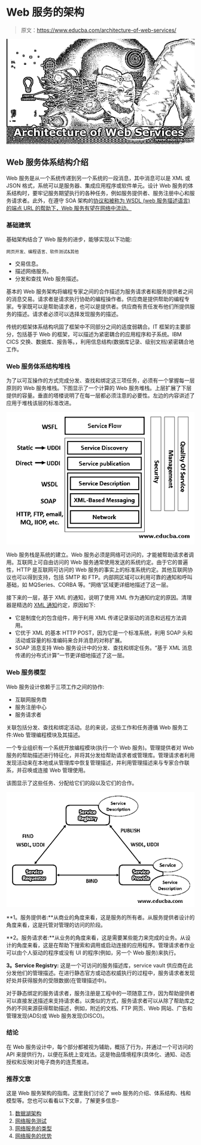 # Web 服务的架构

> 原文：<https://www.educba.com/architecture-of-web-services/>

![Java-Instant](img/d270f91f81f49a3485bf7c522d795c09.png)



## Web 服务体系结构介绍

Web 服务是从一个系统传递到另一个系统的一段消息，其中消息可以是 XML 或 JSON 格式，系统可以是服务器、集成应用程序或软件单元。设计 Web 服务的体系结构时，要牢记服务期望执行的各种任务，例如服务提供者、服务注册中心和服务请求者。此外，在遵守 SOA 架构的[协议和被称为 WSDL (web 服务描述语言)的端点 URL 的帮助下，Web 服务有望在网络中流动。](https://www.educba.com/soa-architecture/)

### 基础建筑

基础架构结合了 Web 服务的进步，能够实现以下功能:

<small>网页开发、编程语言、软件测试&其他</small>

*   交易信息。
*   描述网络服务。
*   分发和查找 Web 服务描述。

基本的 Web 服务架构将编程专家之间的合作描述为服务请求者和服务提供者之间的消息交易。请求者是请求执行协助的编程操作者。供应商是提供帮助的编程专家。专家既可以是帮助请求者，也可以是提供者。供应商有责任发布他们所提供服务的描述。请求者必须可以选择发现服务的描述。

传统的框架体系结构巩固了框架中不同部分之间的适度弱耦合。IT 框架的主要部分，包括基于 Web 的框架，可以描述为紧密耦合的应用程序和子系统。IBM CICS 交换、数据库、报告等。，利用信息结构(数据库记录、级别文档)紧密耦合地工作。

### Web 服务体系结构堆栈

为了以可互操作的方式完成分发、查找和绑定这三项任务，必须有一个掌握每一层原则的 Web 服务堆栈。下图显示了一个计算的 Web 服务堆栈。上层扩展了下层提供的容量。垂直的塔楼说明了在每一层都必须注意的必要性。左边的内容讲述了应用于堆栈该层的标准改进。

![Architecture of Web Services](img/2ec1759b03976bdb48130070d4e0b5fa.png)



Web 服务栈是系统的建立。Web 服务必须是网络可访问的，才能被帮助请求者调用。互联网上可自由访问的 Web 服务通常使用发送的系统约定。由于它的普遍性，HTTP 是互联网可访问的 Web 服务的事实上的标准系统约定。其他互联网协议也可以得到支持，包括 SMTP 和 FTP。内部网区域可以利用可靠的通知和呼叫基础，如 MQSeries、CORBA 等。“网络”区域更详细地描述了这一层。

接下来的一层，基于 XML 的通知，说明了使用 XML 作为通知约定的原因。清理器是精选的 [XML 通知](https://www.educba.com/what-is-xml/)约定，原因如下:

*   它是制度化的包含组件，用于利用 XML 传递记录驱动的消息和远程方法调用。
*   它优于 XML 的基本 HTTP POST，因为它是一个标准系统，利用 SOAP 头和活动或容量的标准编码来合并消息的对称扩展。
*   SOAP 消息支持 Web 服务设计中的分发、查找和绑定任务。“基于 XML 消息传递的分布式计算”一节更详细地描述了这一层。

### Web 服务模型

Web 服务设计依赖于三项工作之间的协作:

*   互联网服务商
*   服务注册中心
*   服务请求者

关联包括分发、查找和绑定活动。总的来说，这些工作和任务遵循 Web 服务工件:Web 管理编程模块及其描述。

一个专业组织有一个系统开放编程模块(执行一个 Web 服务)。管理提供者对 Web 服务的帮助描述进行特征化，并将其分发给帮助请求者或管理库。管理请求者利用发现活动来在本地或从管理库中恢复管理描述，并利用管理描述来与专家合作联系，并召唤或连接 Web 管理使用。

该图显示了这些任务、分配给它们的段以及它们的合作。

![Architecture of Web Services](img/5455f9caae7f3d5429860c66f85a0593.png)



**1。服务提供者:**从商业的角度来看，这是服务的所有者。从服务提供者设计的角度来看，这是托管对管理的访问的阶段。

**2。服务请求者:**从业务的角度来看，这是需要某些能力来完成的业务。从设计的角度来看，这是在帮助下搜索和调用或启动连接的应用程序。管理请求者作业可以由个人驱动的程序或没有 UI 的程序(例如，另一个 Web 服务)来执行。

**3。Service Registry:** 这是一个可访问的服务描述库，service vault 供应商在此分发他们的管理描述。在进行静态官方或动态权威执行的过程中，服务请求者发现好处并获得服务的受限数据(在管理描述中)。

对于静态绑定的服务请求者，服务注册是工程中的一项随意工作，因为帮助提供者可以直接发送描述来支持请求者。以类似的方式，服务请求者可以从除了帮助库之外的不同来源获得帮助描述，例如，附近的文档、FTP 网页、Web 网站、广告和管理发现(ADS)或 Web 服务发现(DISCO)。

### 结论

在 Web 服务设计中，每个部分都被视为辅助，概括了行为，并通过一个可访问的 API 来提供行为，以便在系统上变戏法。这是物品情境程序(具体化、通知、动态授权和反映)对电子商务的连贯推进。

### 推荐文章

这是 Web 服务架构的指南。这里我们讨论了 web 服务的介绍、体系结构、栈和模型等。您也可以看看以下文章，了解更多信息–

1.  [数据湖架构](https://www.educba.com/data-lake-architecture/)
2.  [网络服务测试](https://www.educba.com/web-services-testing/)
3.  [网络服务的类型](https://www.educba.com/types-of-web-services/)
4.  [网络服务的优势](https://www.educba.com/advantages-of-web-service/)





